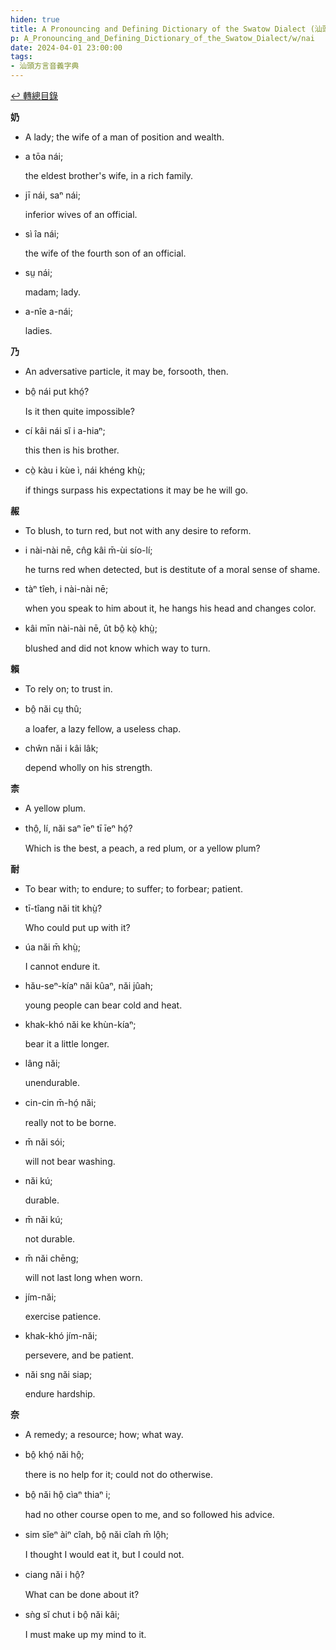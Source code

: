 ```yaml
---
hiden: true
title: A Pronouncing and Defining Dictionary of the Swatow Dialect (汕頭方言音義字典) / nai
p: A_Pronouncing_and_Defining_Dictionary_of_the_Swatow_Dialect/w/nai
date: 2024-04-01 23:00:00
tags: 
- 汕頭方言音義字典
---
```


[↩️ 轉總目錄](/A_Pronouncing_and_Defining_Dictionary_of_the_Swatow_Dialect)


**奶**
- A lady; the wife of a man of position and wealth.

- a tōa nái;

  the eldest brother's wife, in a rich family.

- jī nái, saⁿ nái;

  inferior wives of an official.

- sì îa nái;

  the wife of the fourth son of an official.

- sṳ nái;

  madam; lady.

- a-nîe a-nái;

  ladies.

**乃**
- An adversative particle, it may be, forsooth, then.

- bô̤ nái put khó̤?

  Is it then quite impossible?

- cí kâi nái sĭ i a-hiaⁿ;

  this then is his brother.

- cò̤ kàu i kùe ì, nái khéng khṳ̀;

  if things surpass his expectations it may be he will go.

**赧**
- To blush, to turn red, but not with any desire to reform.

- i nài-nài nē, cn̂g kâi m̄-ùi sío-lí;

  he turns red when detected, but is destitute of a moral sense of shame.

- tàⁿ tîeh, i nài-nài nē;

  when you speak to him about it, he hangs his head and changes color.

- kâi mīn nài-nài nē, ût bô̤ kò̤ khṳ̀;

  blushed and did not know which way to turn.

**賴**
- To rely on; to trust in.

- bô̤ năi cṳ thû;

  a loafer, a lazy fellow, a useless chap.

- chŵn năi i kâi lâk;

  depend wholly on his strength.

**柰**
- A yellow plum.

- thô̤, lí, năi saⁿ īeⁿ tī īeⁿ hó̤?

  Which is the best, a peach, a red plum, or a yellow plum?

**耐**
- To bear with; to endure; to suffer; to forbear; patient.

- tī-tîang năi tit khṳ̀?

  Who could put up with it?

- úa năi m̄ khṳ̀;

  I cannot endure it.

- hău-seⁿ-kíaⁿ năi kûaⁿ, năi jûah;

  young people can bear cold and heat.

- khak-khó năi ke khùn-kíaⁿ;

  bear it a little longer.

- lâng năi;

  unendurable.

- cin-cin m̄-hó̤ năi;

  really not to be borne.

- m̄ năi sói;

  will not bear washing.

- năi kú;

  durable.

- m̄ năi kú;

  not durable.

- m̄ năi chēng;

  will not last long when worn.

- jím-năi;

  exercise patience.

- khak-khó jím-năi;

  persevere, and be patient.

- năi sng năi siap;

  endure hardship.

**奈**
- A remedy; a resource; how; what way.

- bô̤ khó̤ năi hô̤;

  there is no help for it; could not do otherwise.

- bô̤ năi hô̤ cìaⁿ thiaⁿ i;

  had no other course open to me, and so followed his advice.

- sim sĭeⁿ àiⁿ cîah, bô̤ năi cîah m̄ lô̤h;

  I thought I would eat it, but I could not.

- ciang năi i hô̤?

  What can be done about it?

- sǹg sĭ chut i bô̤ năi kâi;

  I must make up my mind to it.